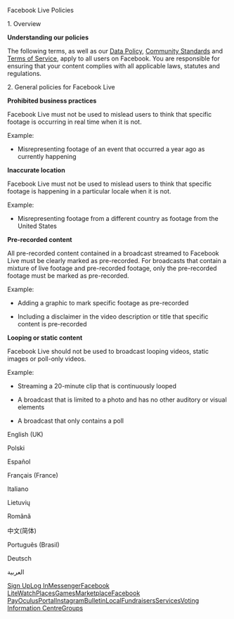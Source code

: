 Facebook Live Policies

1\. Overview

**Understanding our policies**

The following terms, as well as our [Data Policy](https://www.facebook.com/about/privacy/), [Community Standards](https://www.facebook.com/communitystandards/) and [Terms of Service](https://www.facebook.com/legal/terms), apply to all users on Facebook. You are responsible for ensuring that your content complies with all applicable laws, statutes and regulations.

2\. General policies for Facebook Live

**Prohibited business practices**

Facebook Live must not be used to mislead users to think that specific footage is occurring in real time when it is not.

Example:

*   Misrepresenting footage of an event that occurred a year ago as currently happening

**Inaccurate location**

Facebook Live must not be used to mislead users to think that specific footage is happening in a particular locale when it is not.

Example:

*   Misrepresenting footage from a different country as footage from the United States

**Pre-recorded content**

All pre-recorded content contained in a broadcast streamed to Facebook Live must be clearly marked as pre-recorded. For broadcasts that contain a mixture of live footage and pre-recorded footage, only the pre-recorded footage must be marked as pre-recorded.

Example:

*   Adding a graphic to mark specific footage as pre-recorded

*   Including a disclaimer in the video description or title that specific content is pre-recorded

**Looping or static content**

Facebook Live should not be used to broadcast looping videos, static images or poll-only videos.

Example:

*   Streaming a 20-minute clip that is continuously looped

*   A broadcast that is limited to a photo and has no other auditory or visual elements

*   A broadcast that only contains a poll

English (UK)

Polski

Español

Français (France)

Italiano

Lietuvių

Română

中文(简体)

Português (Brasil)

Deutsch

العربية

[Sign Up](https://www.facebook.com/reg/)[Log In](https://www.facebook.com/login/)[Messenger](https://l.facebook.com/l.php?u=https%3A%2F%2Fmessenger.com%2F&h=AT1Yxj7V1yxMhmUes2BQeRVvQXl0y75t-z7nQaH6587ru2bdX1ma-NGLEn2pgw7nN_WT207Sa9f4Hw785pW4RAdatEqg2AGyTDdDVp4vqUzebfXI24p-SgWUmJsXfQ_URTmexRP5h6wv0j8OjdWg7Ebe7DHzFOosu2Y7yA)[Facebook Lite](https://www.facebook.com/lite/)[Watch](https://en-gb.facebook.com/watch/)[Places](https://www.facebook.com/places/)[Games](https://www.facebook.com/games/)[Marketplace](https://www.facebook.com/marketplace/)[Facebook Pay](https://pay.facebook.com/)[Oculus](https://l.facebook.com/l.php?u=https%3A%2F%2Fwww.oculus.com%2F&h=AT1Yxj7V1yxMhmUes2BQeRVvQXl0y75t-z7nQaH6587ru2bdX1ma-NGLEn2pgw7nN_WT207Sa9f4Hw785pW4RAdatEqg2AGyTDdDVp4vqUzebfXI24p-SgWUmJsXfQ_URTmexRP5h6wv0j8OjdWg7Ebe7DHzFOosu2Y7yA)[Portal](https://portal.facebook.com/)[Instagram](https://l.facebook.com/l.php?u=https%3A%2F%2Fwww.instagram.com%2F&h=AT1Yxj7V1yxMhmUes2BQeRVvQXl0y75t-z7nQaH6587ru2bdX1ma-NGLEn2pgw7nN_WT207Sa9f4Hw785pW4RAdatEqg2AGyTDdDVp4vqUzebfXI24p-SgWUmJsXfQ_URTmexRP5h6wv0j8OjdWg7Ebe7DHzFOosu2Y7yA)[Bulletin](https://www.bulletin.com/)[Local](https://www.facebook.com/local/lists/245019872666104/)[Fundraisers](https://www.facebook.com/fundraisers/)[Services](https://www.facebook.com/biz/directory/)[Voting Information Centre](https://www.facebook.com/votinginformationcenter/?entry_point=c2l0ZQ%3D%3D)[Groups](https://www.facebook.com/groups/explore/)